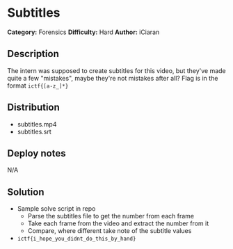 # Subtitles

**Category:** Forensics
**Difficulty:** Hard
**Author:** iCiaran

## Description

The intern was supposed to create subtitles for this video, but they've made quite a few "mistakes", maybe they're not mistakes after all?
Flag is in the format `ictf{[a-z_]*}`

## Distribution

- subtitles.mp4
- subtitles.srt

## Deploy notes

N/A

## Solution

- Sample solve script in repo
  - Parse the subtitles file to get the number from each frame
  - Take each frame from the video and extract the number from it
  - Compare, where different take note of the subtitle values
- `ictf{i_hope_you_didnt_do_this_by_hand}`
